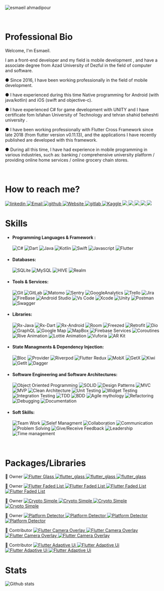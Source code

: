 <!-- <p align="center">
<img alt="PRs Welcome" src="https://img.shields.io/badge/PRs-welcome-1abedb.svg?style=flat&logo=github">
<img alt="Github Viewers" src="https://visitor-badge.glitch.me/badge?page_id=benymaxparsa.benymaxparsa">
<img alt="Open Source Love" src="https://img.shields.io/badge/Open%20Source-%E2%99%A1-purple">
</p> -->

![esmaeil ahmadipour](https://user-images.githubusercontent.com/46590079/218126591-01081bbc-c3f9-4381-902c-9ce56c0c0972.jpg)


 <br />
<p align="start">
  <h1 align="start"> Professional Bio </h1>
<p h2 align="start">

Welcome, I'm  Esmaeil.  

I am a front-end developer and my field is mobile development , and have a associate degree
 from Azad University of Dezful in the field of computer and software.
 
● Since 2016, I have been working professionally in the field of mobile development.

● I have experienced during this time
Native programming for Android (with java/kotlin) and iOS (swift and objective-c).

● I have experienced C# for game development with UNITY and I have certificate fom Isfahan University of Technology and tehran shahid beheshti university .

● I have been working professionally with Flutter Cross Framework since late 2018 (from flutter version v0.11.13), and the applications I have recently published are developed with this framework.

● During all this time, I have had experience in mobile programming in various industries, such as: banking / comprehensive university platform / providing online home services / online grocery chain stores.

 <br />
<p align="start">
  <h1 align="start"> How to reach me? </h1>
<p h2 align="start">


 <a href="https://www.linkedin.com/in/esmaeil-ahmadipour/">
  <img alt="linkedin" src="https://img.shields.io/badge/linkedin-0077B5.svg?style=flat-squar&logo=linkedin&logoColor=white"/>
 </a>
 <a href="mailto:info@ea2.dev">
  <img alt="Email" src="https://img.shields.io/badge/Email-D14836?style=flat-squar&logo=gmail&logoColor=white"/>
 </a>
 <a href="https://github.com/esmaeil-ahmadipour">
  <img alt="github" src="https://img.shields.io/badge/github-121011.svg?style=flat-squar&logo=github&logoColor=white"/>
 </a>
 <a href="https://ea2.dev/">
  <img alt="Website" src="https://img.shields.io/badge/Website-150458.svg?style=flat-squar&logo=GoogleChrome&logoColor=white"/>
 </a>
  <a href="https://gitlab.com/esmaeil-ahmadipour">
  <img alt="gitlab" src="https://img.shields.io/badge/gitlab-121011.svg?style=flat-squar&logo=gitlab&logoColor=orange"/>
 </a>
 <a href="https://www.kaggle.com/esmaeilahmadipour">
  <img alt="Kaggle" src="https://img.shields.io/badge/Kaggle-035a7d?style=flat-squar&logo=kaggle&logoColor=white"/>
 </a>
 <a href="https://medium.com/@software8686/">
    <img src="https://img.shields.io/badge/Medium-12100E?style=flat-squar&logo=medium&logoColor=white" />
</a>
 <a href="https://www.reddit.com/user/esmaeil-ahmadipour">
    <img src="https://img.shields.io/badge/Reddit-FF4500?style=flat-squar&logo=reddit&logoColor=white" />
</a>
<a href="https://dev.to/esmaeilahmadipour">
    <img src="https://img.shields.io/badge/Dev-12100E?style=flat-squar&logo=dev.to&logoColor=white" />
</a>
 <a href="https://t.me/esmaeil_ahmadipour">
    <img src="https://img.shields.io/badge/Telegram-2B9FD1?style=flat-squar&logo=telegram&logoColor=white" />
</a>
 <a href="https://stackoverflow.com/users/9854260/esmaeil-ahmadipour">
    <img src="https://img.shields.io/badge/Stackoverflow-ef8236?style=flat-squar&logo=stackoverflow&logoColor=white" />
</a>
 <br />
<p align="start">
  <h1 align="start"> Skills </h1>
<p h2 align="start">

- #### Programming Languages & Framework :
  <img alt="C#" src="https://img.shields.io/badge/c%23-239120?style=flat-squar&logo=c-sharp&logoColor=white"/>
  <img alt="Dart" src="https://img.shields.io/badge/Dart-0175C2?style=flat-squar&logo=dart&logoColor=white">
  <img alt="Java" src="https://img.shields.io/badge/java-bc0b19?style=flat-squar&logo=openjdk&logoColor=white"/>
  <img alt="Kotlin" src="https://img.shields.io/badge/Kotlin-0095D5?style=flat-squar&logo=Kotlin&logoColor=white"/>
  <img alt="Swift" src="https://img.shields.io/badge/Swift-02569B?style=flat-squar&logo=swift&logoColor=white"/>
  <img alt="Javascript" src="https://img.shields.io/badge/javascript-ED8B00.svg?style=flat-squar&logo=javascript&logoColor=white"/>
  <img alt="Flutter" src="https://img.shields.io/badge/Flutter-075898?style=flat-squar&logo=flutter&logoColor=white"/>

- #### Databases:
  <img alt="SQLite" src="https://img.shields.io/badge/sqlite-316192.svg?style=flat-squar&logo=sqlite&logoColor=white"/>
  <img alt="MySQL" src="https://img.shields.io/badge/mysql-00f.svg?style=flat-squar&logo=mysql&logoColor=white"/>
  <img alt="HIVE" src="https://img.shields.io/badge/hive-ED8B00.svg?style=flat-squar&logo=hive&logoColor=white"/>
  <img alt="Realm" src="https://img.shields.io/badge/Realm-ff69b4.svg?style=flat-squar&logo=realm&logoColor=white"/>


- #### Tools & Services:
  <img alt="Git" src="https://img.shields.io/badge/git-F05033.svg?style=flat-squar&logo=git&labelColor=F05033&logoColor=white"/>
  <img alt="GitLab" src="https://img.shields.io/badge/gitlab-121011.svg?style=flat-squar&logo=gitlab&labelColor=121011&logoColor=white"/>
  <img alt="Matomo" src="https://img.shields.io/badge/Matomo-3152A0.svg?style=flat-squar&logo=matomo&labelColor=3152A0&logoColor=white"/>
  <img alt="Sentry" src="https://img.shields.io/badge/Sentry-0052CC.svg?style=flat-squar&logo=sentry&labelColor=0052CC&logoColor=white"/>
  <img alt="GoogleAnalytics" src="https://img.shields.io/badge/Google Analytics-e37400.svg?style=flat-squar&logo=googleanalytics&labelColor=e37400&logoColor=white"/>
  <img alt="Trello" src="https://img.shields.io/badge/Trello-02569B.svg?style=flat-squar&logo=trello&labelColor=02569B&logoColor=white"/>
  <img alt="Jira" src="https://img.shields.io/badge/Jira-0052CC.svg?style=flat-squar&logo=jira&labelColor=0052CC&logoColor=white"/>
  <img alt="FireBase" src="https://img.shields.io/badge/FireBase-EE800F.svg?style=flat-squar&logo=FireBase&labelColor=EE800F&logoColor=white"/>
  <img alt="Android Studio" src="https://img.shields.io/badge/Android Studio-88B653.svg?style=flat-squar&logo=androidstudio&labelColor=88B653&logoColor=white"/>
  <img alt="Vs Code" src="https://img.shields.io/badge/Vs Code-3FABF3.svg?style=flat-squar&logo=visualstudiocode&labelColor=3FABF3&logoColor=white"/>
  <img alt="Xcode" src="https://img.shields.io/badge/Xcode-007ACC.svg?style=flat-squar&logo=Xcode&labelColor=007ACC&logoColor=white"/>
  <img alt="Unity" src="https://img.shields.io/badge/Unity-000000.svg?style=flat-squar&logo=unity&labelColor=000000&logoColor=white"/>
  <img alt="Postman" src="https://img.shields.io/badge/Postman-F76936.svg?style=flat-squar&logo=postman&labelColor=F76936&logoColor=white"/>
  <img alt="Swagger" src="https://img.shields.io/badge/Swagger-6A9500.svg?style=flat-squar&logo=swagger&labelColor=6A9500&logoColor=white"/>


- #### Libraries:
  <img alt="Rx-Java" src="https://img.shields.io/badge/Rx Java-E13992.svg?style=flat-squar&logo=android&labelColor=E13992&logoColor=white"/>
  <img alt="Rx-Dart" src="https://img.shields.io/badge/Rx Dart-E13992.svg?style=flat-squar&logo=dart&labelColor=E13992&logoColor=white"/>
  <img alt="Rx-Android" src="https://img.shields.io/badge/Rx Android-E13992.svg?style=flat-squar&logo=android&labelColor=E13992&logoColor=white"/>
  <img alt="Room" src="https://img.shields.io/badge/Room-013243.svg?style=flat-squar&logo=android&labelColor=013243&logoColor=white"/>  
  <img alt="Freezed" src="https://img.shields.io/badge/Freezed-316192.svg?style=flat-squar&logo=flutter&labelColor=316192&logoColor=white"/>
  <img alt="Retrofit" src="https://img.shields.io/badge/Retrofit-217346.svg?style=flat-squar&logo=flutter&labelColor=217346&logoColor=white"/>
  <img alt="Dio" src="https://img.shields.io/badge/Dio-F7931E.svg?style=flat-squar&logo=flutter&labelColor=F7931E&logoColor=white"/>
  <img alt="GraphQL" src="https://img.shields.io/badge/GraphQL-DE33A6.svg?style=flat-squar&logo=graphql&labelColor=DE33A6"/>
  <img alt="Google Map" src="https://img.shields.io/badge/Google Map-C72800.svg?style=flat-squar&logo=firebase&labelColor=C72800&logoColor=white"/>
  <img alt="MapBox" src="https://img.shields.io/badge/MapBox-252525.svg?style=flat-squar&logo=MapBox&labelColor=252525&logoColor=white"/>
  <img alt="Firebase Services" src="https://img.shields.io/badge/Firebase Services-EE800F.svg?style=flat-squar&logo=firebase&labelColor=EE800F&logoColor=white"/>
  <img alt="Coroutines" src="https://img.shields.io/badge/Coroutines-252525.svg?style=flat-squar&logo=android&labelColor=252525&logoColor=white"/>
  <img alt="Rive Animation" src="https://img.shields.io/badge/Rive Animation-000000.svg?style=flat-squar&logo=flutter&labelColor=000000"/>
  <img alt="Lottie Animation" src="https://img.shields.io/badge/Lottie Animation-007484.svg?style=flat-squar&logo=android&labelColor=007484&logoColor=white"/>
  <img alt="Vuforia" src="https://img.shields.io/badge/Vuforia-000000.svg?style=flat-squar&logo=unity&labelColor=000000&logoColor=white"/>
  <img alt="AR Kit" src="https://img.shields.io/badge/AR Kit-757575.svg?style=flat-squar&logo=flutter&labelColor=757575&logoColor=white"/>

- #### State Managments & Dependency Injection:
  <img alt="Bloc" src="https://img.shields.io/badge/Bloc-0080BB.svg?style=flat-squar&logo=flutter&logoColor=white"/>
  <img alt="Provider" src="https://img.shields.io/badge/Provider-EB6222.svg?style=flat-squar&logo=flutter&logoColor=white"/>
  <img alt="Riverpod" src="https://img.shields.io/badge/Riverpod-08599D.svg?style=flat-squar&logo=flutter&logoColor=white"/>
  <img alt="Flutter Redux" src="https://img.shields.io/badge/Flutter Redux-7247B5.svg?style=flat-squar&logo=redux&logoColor=white"/> 
  <img alt="MobX" src="https://img.shields.io/badge/MobX-015496.svg?style=flat-squar&logo=mobx&logoColor=white"/>
  <img alt="GetX" src="https://img.shields.io/badge/GetX-6711B6.svg?style=flat-squar&logo=flutter&logoColor=white"/>
  <img alt="Kiwi" src="https://img.shields.io/badge/Kiwi-755246.svg?style=flat-squar&logo=flutter&logoColor=white"/>
  <img alt="GetIt" src="https://img.shields.io/badge/GetIt-035697.svg?style=flat-squar&logo=flutter&logoColor=white"/>
  <img alt="Dagger" src="https://img.shields.io/badge/Dagger-1B1E45.svg?style=flat-squar&logo=android&labelColor=1B1E45&logoColor=white"/>

 
- #### Software Engineering and Software Architectures:

    <img alt="Object Oriented Programming" src="https://img.shields.io/badge/OOP-121011.svg?style=flat-squar"/>
    <img alt="SOLID" src="https://img.shields.io/badge/SOLID-121011.svg?style=flat-squar"/>
    <img alt="Design Patterns" src="https://img.shields.io/badge/Design Patterns-121011.svg?style=flat-squar"/>
    <img alt="MVC" src="https://img.shields.io/badge/MVC-121011.svg?style=flat-squar"/>
    <img alt="MVP" src="https://img.shields.io/badge/MVP-121011.svg?style=flat-squar"/>
    <img alt="Clean Architecture" src="https://img.shields.io/badge/ Clean Architecture-121011.svg?style=flat-squar"/>
    <img alt="Unit Testing" src="https://img.shields.io/badge/Unit Testing-121011.svg?style=flat-squar"/>
    <img alt="Widget Testing" src="https://img.shields.io/badge/Widget Testing-121011.svg?style=flat-squar"/>  
    <img alt="Integration Testing" src="https://img.shields.io/badge/Integration Testing-121011.svg?style=flat-squar"/> 
    <img alt="TDD" src="https://img.shields.io/badge/TDD-121011.svg?style=flat-squar"/>
    <img alt="BDD" src="https://img.shields.io/badge/BDD-121011.svg?style=flat-squar"/>
    <img alt="Agile mythology" src="https://img.shields.io/badge/Agile mythology-121011.svg?style=flat-squar"/>
    <img alt="Refactoring" src="https://img.shields.io/badge/Refactoring-121011.svg?style=flat-squar"/>
    <img alt="Debugging" src="https://img.shields.io/badge/Debugging-121011.svg?style=flat-squar"/>
    <img alt="Documentation" src="https://img.shields.io/badge/Documentation-121011.svg?style=flat-squar"/>

- #### Soft Skills:
  <img alt="Team Work" src="https://img.shields.io/badge/Team Work-02569B.svg?style=flat-squar"/>
  <img alt="Selef Managment" src="https://img.shields.io/badge/Selef Managment-02569B.svg?style=flat-squar"/>
  <img alt="Collaboration" src="https://img.shields.io/badge/Collaboration-02569B.svg?style=flat-squar"/>
  <img alt="Communication" src="https://img.shields.io/badge/Communication-02569B.svg?style=flat-squar"/>
  <img alt="Problem Solving" src="https://img.shields.io/badge/Problem Solving-02569B.svg?style=flat-squar"/>
  <img alt="Give/Receive Feedback" src="https://img.shields.io/badge/Give/Receive Feedback-02569B.svg?style=flat-squar"/>
  <img alt="Leadership" src="https://img.shields.io/badge/Leadership-02569B.svg?style=flat-squar"/>
  <img alt="Time management" src="https://img.shields.io/badge/Time management-02569B.svg?style=flat-squar"/>

<br />
 <p align="start">
   <h1 align="start"> Packages/Libraries </h1>
 <p h2 align="start">

<p> 👑 Owner
 <a href="https://pub.dev/packages/flutter_glass">
  <img alt="Flutter Glass" src="https://img.shields.io/badge/Flutter Glass-075898.svg?style=flat-squar&logo=Flutter&label=package&labelColor=585858&logoColor=white"/>
  <img alt="flutter_glass" src="https://img.shields.io/pub/points/flutter_glass?logo=dart&label=points"/>
  <img alt="flutter_glass" src="https://img.shields.io/pub/popularity/flutter_glass?logo=dart"/>
  <img alt="flutter_glass" src="https://img.shields.io/pub/likes/flutter_glass?logo=dart"/>
 </a>
</p>
<p> 👑 Owner
 <a href="https://pub.dev/packages/flutter_faded_list">
  <img alt="Flutter Faded List" src="https://img.shields.io/badge/Flutter Faded List-075898.svg?style=flat-squar&logo=Flutter&label=package&labelColor=585858&logoColor=white"/>
  <img alt="Flutter Faded List" src="https://img.shields.io/pub/points/flutter_faded_list?logo=dart&label=points"/>
  <img alt="Flutter Faded List" src="https://img.shields.io/pub/popularity/flutter_faded_list?logo=dart"/>
  <img alt="Flutter Faded List" src="https://img.shields.io/pub/likes/flutter_faded_list?logo=dart"/>
 </a>
</p>

<p> 👑 Owner
 <a href="https://pub.dev/packages/crypto_simple">
  <img alt="Crypto Simple" src="https://img.shields.io/badge/Crypto Simple-075898.svg?style=flat-squar&logo=Flutter&label=package&labelColor=585858&logoColor=white"/>
  <img alt="Crypto Simple" src="https://img.shields.io/pub/points/crypto_simple?logo=dart&label=points"/>
  <img alt="Crypto Simple" src="https://img.shields.io/pub/popularity/crypto_simple?logo=dart"/>
  <img alt="Crypto Simple" src="https://img.shields.io/pub/likes/crypto_simple?logo=dart"/>
 </a>
</p>

<p> 👑 Owner
 <a href="https://pub.dev/packages/platform_detector">
  <img alt="Platform Detector" src="https://img.shields.io/badge/Platform Detector-075898.svg?style=flat-squar&logo=Flutter&label=package&labelColor=585858&logoColor=white"/>
  <img alt="Platform Detector" src="https://img.shields.io/pub/points/platform_detector?logo=dart&label=points"/>
  <img alt="Platform Detector" src="https://img.shields.io/pub/popularity/platform_detector?logo=dart"/>
  <img alt="Platform Detector" src="https://img.shields.io/pub/likes/platform_detector?logo=dart"/> 
 </a>
</p>

<p> 🥈 Contributor
 <a href="https://pub.dev/packages/flutter_camera_overlay">
  <img alt="Flutter Camera Overlay" src="https://img.shields.io/badge/Flutter Camera Overlay-075898.svg?style=flat-squar&logo=Flutter&label=package&labelColor=585858&logoColor=white"/>
  <img alt="Flutter Camera Overlay" src="https://img.shields.io/pub/points/flutter_camera_overlay?logo=dart&label=points"/>
  <img alt="Flutter Camera Overlay" src="https://img.shields.io/pub/popularity/flutter_camera_overlay?logo=dart"/>
  <img alt="Flutter Camera Overlay" src="https://img.shields.io/pub/likes/flutter_camera_overlay?logo=dart"/> 
 </a>
</p>

<p> 🥈 Contributor
 <a href="https://pub.dev/packages/flutter_adaptive_ui">
  <img alt="Flutter Adaptive Ui" src="https://img.shields.io/badge/Flutter Adaptive Ui-075898.svg?style=flat-squar&logo=Flutter&label=package&labelColor=585858&logoColor=white"/>
  <img alt="Flutter Adaptive Ui" src="https://img.shields.io/pub/points/flutter_adaptive_ui?logo=dart&label=points"/>
  <img alt="Flutter Adaptive Ui" src="https://img.shields.io/pub/popularity/flutter_adaptive_ui?logo=dart"/>
  <img alt="Flutter Adaptive Ui" src="https://img.shields.io/pub/likes/flutter_adaptive_ui?logo=dart"/> 
 </a>
</p>


<p align="start">
  <h1 align="start"> Stats </h1>
<p h2 align="start">

![Github stats](https://github-readme-stats.vercel.app/api?username=esmaeil-ahmadipour)
